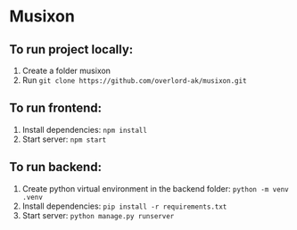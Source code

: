 # Musixon

## To run project locally:
1. Create a folder musixon
2. Run ```git clone https://github.com/overlord-ak/musixon.git```

## To run frontend:
1. Install dependencies: ```npm install```
2. Start server: ```npm start```

## To run backend:
1. Create python virtual environment in the backend folder: ```python -m venv .venv```
2. Install dependencies: ```pip install -r requirements.txt```
3. Start server: ```python manage.py runserver```
